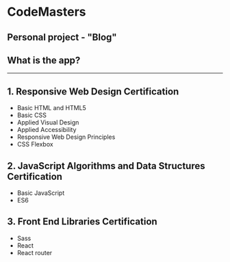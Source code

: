 # CodeMasters

## Personal project - "Blog"

## What is the app?

__________________

## 1. Responsive Web Design Certification

-   Basic HTML and HTML5
-   Basic CSS
-   Applied Visual Design
-   Applied Accessibility
-   Responsive Web Design Principles
-   CSS Flexbox


## 2. JavaScript Algorithms and Data Structures Certification

-   Basic JavaScript
-   ES6

## 3. Front End Libraries Certification

-   Sass
-   React
-   React router
